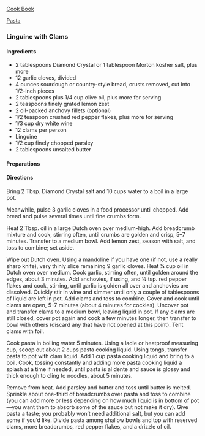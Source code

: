 [Cook Book]()  

[Pasta]()  

### Linguine with Clams  

#### Ingredients  

* 2 tablespoons Diamond Crystal or 1 tablespoon Morton kosher salt, plus more
* 12 garlic cloves, divided
* 4 ounces sourdough or country-style bread, crusts removed, cut into 1/2-inch pieces
* 2 tablespoons plus 1/4 cup olive oil, plus more for serving
* 2 teaspoons finely grated lemon zest
* 2 oil-packed anchovy fillets (optional)
* 1/2 teaspoon crushed red pepper flakes, plus more for serving
* 1/3 cup dry white wine
* 12 clams per person
* Linguine  
* 1/2 cup finely chopped parsley
* 2 tablespoons unsalted butter

#### Preparations   



#### Directions  


Bring 2 Tbsp. Diamond Crystal salt and 10 cups water to a boil in a large pot.

Meanwhile, pulse 3 garlic cloves in a food processor until chopped. Add bread and pulse several times until fine crumbs form.

Heat 2 Tbsp. oil in a large Dutch oven over medium-high. Add breadcrumb mixture and cook, stirring often, until crumbs are golden and crisp, 5–7 minutes. Transfer to a medium bowl. Add lemon zest, season with salt, and toss to combine; set aside.

Wipe out Dutch oven. Using a mandoline if you have one (if not, use a really sharp knife), very thinly slice remaining 9 garlic cloves. Heat ¼ cup oil in Dutch oven over medium. Cook garlic, stirring often, until golden around the edges, about 3 minutes. Add anchovies, if using, and ½ tsp. red pepper flakes and cook, stirring, until garlic is golden all over and anchovies are dissolved. Quickly stir in wine and simmer until only a couple of tablespoons of liquid are left in pot. Add clams and toss to combine. Cover and cook until clams are open, 5–7 minutes (about 4 minutes for cockles). Uncover pot and transfer clams to a medium bowl, leaving liquid in pot. If any clams are still closed, cover pot again and cook a few minutes longer, then transfer to bowl with others (discard any that have not opened at this point). Tent clams with foil.

Cook pasta in boiling water 5 minutes. Using a ladle or heatproof measuring cup, scoop out about 2 cups pasta cooking liquid. Using tongs, transfer pasta to pot with clam liquid. Add 1 cup pasta cooking liquid and bring to a boil. Cook, tossing constantly and adding more pasta cooking liquid a splash at a time if needed, until pasta is al dente and sauce is glossy and thick enough to cling to noodles, about 5 minutes.

Remove from heat. Add parsley and butter and toss until butter is melted. Sprinkle about one-third of breadcrumbs over pasta and toss to combine (you can add more or less depending on how much liquid is in bottom of pot—you want them to absorb some of the sauce but not make it dry). Give pasta a taste; you probably won’t need additional salt, but you can add some if you’d like. Divide pasta among shallow bowls and top with reserved clams, more breadcrumbs, red pepper flakes, and a drizzle of oil.
